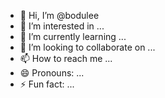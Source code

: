 - 👋 Hi, I’m @bodulee
- 👀 I’m interested in ...
- 🌱 I’m currently learning ...
- 💞️ I’m looking to collaborate on ...
- 📫 How to reach me ...
- 😄 Pronouns: ...
- ⚡ Fun fact: ...

<!---
bodulee/bodulee is a ✨ special ✨ repository because its `README.md` (this file) appears on your GitHub profile.
You can click the Preview link to take a look at your changes.
--->
